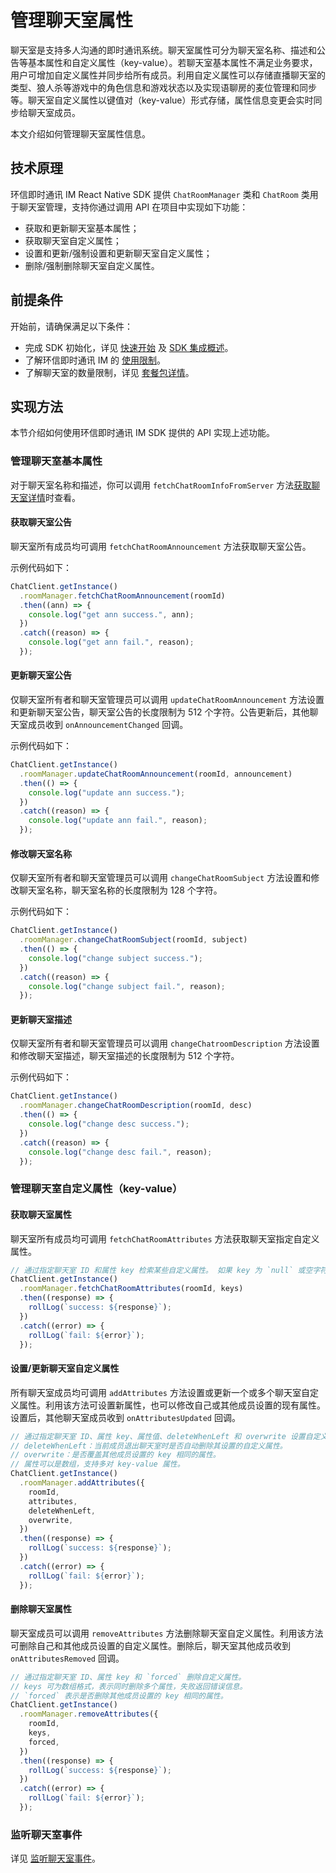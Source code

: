 # 管理聊天室属性

<Toc />

聊天室是支持多人沟通的即时通讯系统。聊天室属性可分为聊天室名称、描述和公告等基本属性和自定义属性（key-value）。若聊天室基本属性不满足业务要求，用户可增加自定义属性并同步给所有成员。利用自定义属性可以存储直播聊天室的类型、狼人杀等游戏中的角色信息和游戏状态以及实现语聊房的麦位管理和同步等。聊天室自定义属性以键值对（key-value）形式存储，属性信息变更会实时同步给聊天室成员。

本文介绍如何管理聊天室属性信息。

## 技术原理

环信即时通讯 IM React Native SDK 提供 `ChatRoomManager` 类和 `ChatRoom` 类用于聊天室管理，支持你通过调用 API 在项目中实现如下功能：

- 获取和更新聊天室基本属性；
- 获取聊天室自定义属性；
- 设置和更新/强制设置和更新聊天室自定义属性；
- 删除/强制删除聊天室自定义属性。

## 前提条件

开始前，请确保满足以下条件：

- 完成 SDK 初始化，详见 [快速开始](quickstart.html) 及 [SDK 集成概述](overview.html)。
- 了解环信即时通讯 IM 的 [使用限制](/product/limitation.html)。
- 了解聊天室的数量限制，详见 [套餐包详情](https://www.easemob.com/pricing/im)。

## 实现方法

本节介绍如何使用环信即时通讯 IM SDK 提供的 API 实现上述功能。

### 管理聊天室基本属性

对于聊天室名称和描述，你可以调用 `fetchChatRoomInfoFromServer` 方法[获取聊天室详情](room_manage.html#获取聊天室详情)时查看。

#### 获取聊天室公告

聊天室所有成员均可调用 `fetchChatRoomAnnouncement` 方法获取聊天室公告。

示例代码如下：

```typescript
ChatClient.getInstance()
  .roomManager.fetchChatRoomAnnouncement(roomId)
  .then((ann) => {
    console.log("get ann success.", ann);
  })
  .catch((reason) => {
    console.log("get ann fail.", reason);
  });
```

#### 更新聊天室公告

仅聊天室所有者和聊天室管理员可以调用 `updateChatRoomAnnouncement` 方法设置和更新聊天室公告，聊天室公告的长度限制为 512 个字符。公告更新后，其他聊天室成员收到 `onAnnouncementChanged` 回调。

示例代码如下：

```typescript
ChatClient.getInstance()
  .roomManager.updateChatRoomAnnouncement(roomId, announcement)
  .then(() => {
    console.log("update ann success.");
  })
  .catch((reason) => {
    console.log("update ann fail.", reason);
  });
```

#### 修改聊天室名称

仅聊天室所有者和聊天室管理员可以调用 `changeChatRoomSubject` 方法设置和修改聊天室名称，聊天室名称的长度限制为 128 个字符。

示例代码如下：

```typescript
ChatClient.getInstance()
  .roomManager.changeChatRoomSubject(roomId, subject)
  .then(() => {
    console.log("change subject success.");
  })
  .catch((reason) => {
    console.log("change subject fail.", reason);
  });
```

#### 更新聊天室描述

仅聊天室所有者和聊天室管理员可以调用 `changeChatroomDescription` 方法设置和修改聊天室描述，聊天室描述的长度限制为 512 个字符。

示例代码如下：

```typescript
ChatClient.getInstance()
  .roomManager.changeChatRoomDescription(roomId, desc)
  .then(() => {
    console.log("change desc success.");
  })
  .catch((reason) => {
    console.log("change desc fail.", reason);
  });
```
### 管理聊天室自定义属性（key-value）

#### 获取聊天室属性

聊天室所有成员均可调用 `fetchChatRoomAttributes` 方法获取聊天室指定自定义属性。

```typescript
// 通过指定聊天室 ID 和属性 key 检索某些自定义属性。 如果 key 为 `null` 或空字符串，则获取所有内容。
ChatClient.getInstance()
  .roomManager.fetchChatRoomAttributes(roomId, keys)
  .then((response) => {
    rollLog(`success: ${response}`);
  })
  .catch((error) => {
    rollLog(`fail: ${error}`);
  });
```

#### 设置/更新聊天室自定义属性

所有聊天室成员均可调用 `addAttributes` 方法设置或更新一个或多个聊天室自定义属性。利用该方法可设置新属性，也可以修改自己或其他成员设置的现有属性。设置后，其他聊天室成员收到  `onAttributesUpdated` 回调。

```typescript
// 通过指定聊天室 ID、属性 key、属性值、deleteWhenLeft 和 overwrite 设置自定义属性。
// deleteWhenLeft：当前成员退出聊天室时是否自动删除其设置的自定义属性。
// overwrite：是否覆盖其他成员设置的 key 相同的属性。
// 属性可以是数组，支持多对 key-value 属性。
ChatClient.getInstance()
  .roomManager.addAttributes({
    roomId,
    attributes,
    deleteWhenLeft,
    overwrite,
  })
  .then((response) => {
    rollLog(`success: ${response}`);
  })
  .catch((error) => {
    rollLog(`fail: ${error}`);
  });
```

#### 删除聊天室属性

聊天室成员可以调用 `removeAttributes` 方法删除聊天室自定义属性。利用该方法可删除自己和其他成员设置的自定义属性。删除后，聊天室其他成员收到  `onAttributesRemoved` 回调。

```typescript
// 通过指定聊天室 ID、属性 key 和 `forced` 删除自定义属性。
// keys 可为数组格式，表示同时删除多个属性，失败返回错误信息。
// `forced` 表示是否删除其他成员设置的 key 相同的属性。
ChatClient.getInstance()
  .roomManager.removeAttributes({
    roomId,
    keys,
    forced,
  })
  .then((response) => {
    rollLog(`success: ${response}`);
  })
  .catch((error) => {
    rollLog(`fail: ${error}`);
  });
```

### 监听聊天室事件

详见 [监听聊天室事件](room_manage.html#监听聊天室事件)。
